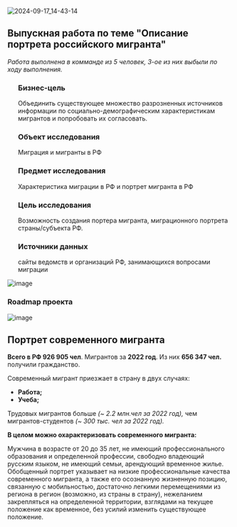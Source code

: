 ![2024-09-17_14-43-14](https://github.com/user-attachments/assets/dc6184d3-ffdc-46e0-85be-d5f8781ee2a0)


## Выпускная работа по теме "Описание портрета российского мигранта"
<i> Работа выполнена в комманде из 5 человек, 3-ое из них выбыли по ходу выполнения. </i>
<ul>
<h3> Бизнес-цель</h3> Объединить существующее множество разрозненных источников информации по социально-демографическим характеристикам мигрантов и попробовать их согласовать.</b>

<h3> Объект исследования</h3> Миграция и мигранты в РФ

<h3> Предмет исследования</h3> Характеристика миграции в РФ и портрет мигранта в РФ

<h3> Цель исследования</h3> Возможность создания портера мигранта, миграционного портрета страны/субъекта РФ.

<h3> Источники данных</h3>
сайты ведомств и организаций РФ, занимающихся вопросами миграции
</ul>

![image](https://github.com/user-attachments/assets/0ae25bef-d8fd-4dd8-8750-eb3eaf7aaa18)

<h3><b> Roadmap  проекта </b></h3>

![image](https://github.com/user-attachments/assets/05c0f2f7-0e38-4cf3-af91-06c9f4cd0429)

## Портрет современного мигранта
<p><strong>Всего в РФ </strong><strong>926&nbsp;905 чел</strong>. Мигрантов за <strong>2022 год</strong>. Из них <strong>656&nbsp;347 чел. </strong>получили гражданство.</p>
<p>Современный мигрант приезжает в страну в двух случаях:</p>
<ul>
<li><strong>Работа;</strong></li>
<li><strong>Учеба;</strong></li>
</ul>
<p>Трудовых мигрантов больше <em>(</em><em>~ 2.2 </em><em>млн.чел</em><em> за 2022 год), </em>чем мигрантов-студентов <em>(</em><em>~</em><em> 300 тыс. чел за 2022 год).</em></p>
<p><strong>В целом можно охарактеризовать современного мигранта: </strong></p>
<p>Мужчина в возрасте от 20 до 35 лет, не имеющий профессионального образования и определенной профессии, свободно владеющий русским языком, не имеющий семьи, арендующий временное жилье. Обобщенный портрет указывает на низкие профессиональные качества современного мигранта, а также его осознанную жизненную позицию, связанную с мобильностью, достаточно легкими перемещениями из региона в регион (возможно, из страны в страну), нежеланием закрепляться на определенной территории, взглядами на текущее положение как временное, без усилий изменить существующее положение.</p>

